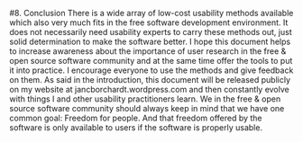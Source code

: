 #8. Conclusion
There is a wide array of low-cost usability methods available which also very much fits in the free software development environment. It does not necessarily need usability experts to carry these methods out, just solid determination to make the software better. 
I hope this document helps to increase awareness about the importance of user research in the free & open source software community and at the same time offer the tools to put it into practice. I encourage everyone to use the methods and give feedback on them. As said in the introduction, this document will be released publicly on my website at jancborchardt.wordpress.com and then constantly evolve with things I and other usability practitioners learn. 
We in the free & open source software community should always keep in mind that we have one common goal: Freedom for people. And that freedom offered by the software is only available to users if the software is properly usable. 

